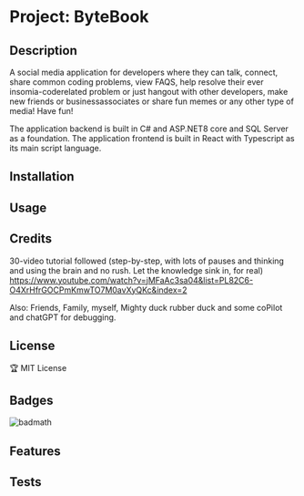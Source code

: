 # Project: ByteBook

## Description
A social media application for developers where they can talk, connect, share common coding problems, view FAQS, help resolve their ever insomia-coderelated problem or just hangout with other developers, make new friends or businessassociates or share fun memes or any other type of media! Have fun!

The application backend is built in C# and ASP.NET8 core and SQL Server as a foundation. 
The application frontend is built in React with Typescript as its main script language.

## Installation



## Usage



## Credits
30-video tutorial followed (step-by-step, with lots of pauses and thinking and using the brain and no rush. Let the knowledge sink in, for real) https://www.youtube.com/watch?v=jMFaAc3sa04&list=PL82C6-O4XrHfrGOCPmKmwTO7M0avXyQKc&index=2  

Also: Friends, Family, myself, Mighty duck rubber duck and some coPilot and chatGPT for debugging.

## License
🏆 MIT License

## Badges
![badmath](https://img.shields.io/badge/C#-100%25-orange)

## Features

## Tests